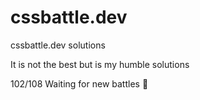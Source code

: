 # cssbattle.dev
cssbattle.dev solutions

It is not the best but is my humble solutions

102/108 Waiting for new battles :hugs:
